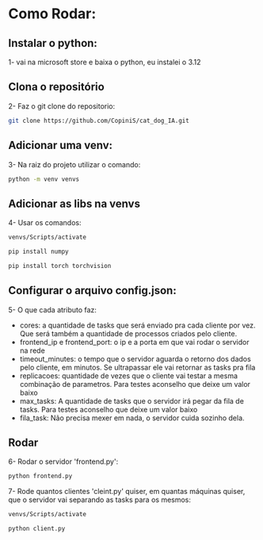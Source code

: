 # Como Rodar:

## Instalar o python:
1- vai na microsoft store e baixa o python, eu instalei o 3.12

## Clona o repositório

2- Faz o git clone do repositorio:

  ```bash
  git clone https://github.com/CopiniS/cat_dog_IA.git
  ```

## Adicionar uma venv:

3- Na raiz do projeto utilizar o comando:

  ```bash
  python -m venv venvs
  ```

## Adicionar as libs na venvs

4- Usar os comandos:

  ```bash
  venvs/Scripts/activate
  ```

  ```bash
  pip install numpy
  ```

  ```bash
  pip install torch torchvision
  ```

## Configurar o arquivo config.json:

5- O que cada atributo faz:

- cores: a quantidade de tasks que será enviado pra cada cliente por vez. Que será também a quantidade de processos criados pelo cliente.
- frontend_ip e frontend_port: o ip e a porta em que vai rodar o servidor na rede 
- timeout_minutes: o tempo que o servidor aguarda o retorno dos dados pelo cliente, em minutos. Se ultrapassar ele vai retornar as tasks pra fila
- replicacoes: quantidade de vezes que o cliente vai testar a mesma combinação de parametros. Para testes aconselho que deixe um valor baixo
- max_tasks: A quantidade de tasks que o servidor irá pegar da fila de tasks. Para testes aconselho que deixe um valor baixo
- fila_task: Não precisa mexer em nada, o servidor cuida sozinho dela. 

## Rodar

6- Rodar o servidor 'frontend.py':

  ```bash
  python frontend.py
  ```

7- Rode quantos clientes 'cleint.py' quiser, em quantas máquinas quiser, que o servidor vai separando as tasks para os mesmos:

  ```bash
  venvs/Scripts/activate
  ```

  ```bash
  python client.py
  ```
